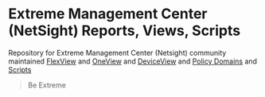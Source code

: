 # Extreme Management Center (NetSight) Reports, Views, Scripts

Repository for Extreme Management Center (Netsight) community maintained [FlexView](FlexView/README.md) and [OneView](OneView/README.md) and [DeviceView](DeviceView/README.md) and [Policy Domains](PolicyDomains/README.md) and [Scripts](https://github.com/extremenetworks/ExtremeScripting/tree/master/Netsight/oneview_CLI_scripts/README.md)

>Be Extreme
